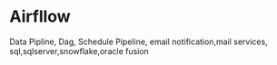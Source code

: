 # Airfllow
Data Pipline, Dag, Schedule Pipeline, email notification,mail services, sql,sqlserver,snowflake,oracle fusion
